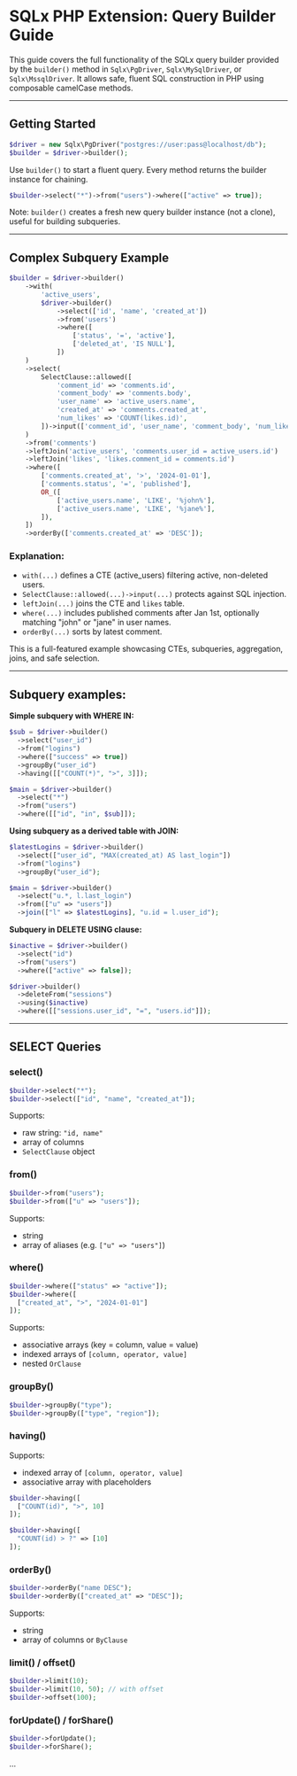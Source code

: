 # SQLx PHP Extension: Query Builder Guide

This guide covers the full functionality of the SQLx query builder provided by the `builder()` method in `Sqlx\PgDriver`, `Sqlx\MySqlDriver`, or `Sqlx\MssqlDriver`. It allows safe, fluent SQL construction in PHP using composable camelCase methods.

---

## Getting Started

```php
$driver = new Sqlx\PgDriver("postgres://user:pass@localhost/db");
$builder = $driver->builder();
```

Use `builder()` to start a fluent query. Every method returns the builder instance for chaining.

```php
$builder->select("*")->from("users")->where(["active" => true]);
```

Note: `builder()` creates a fresh new query builder instance (not a clone), useful for building subqueries.

---

## Complex Subquery Example

```php
$builder = $driver->builder()
    ->with(
        'active_users',
        $driver->builder()
            ->select(['id', 'name', 'created_at'])
            ->from('users')
            ->where([
                ['status', '=', 'active'],
                ['deleted_at', 'IS NULL'],
            ])
    )
    ->select(
        SelectClause::allowed([
            'comment_id' => 'comments.id',
            'comment_body' => 'comments.body',
            'user_name' => 'active_users.name',
            'created_at' => 'comments.created_at',
            'num_likes' => 'COUNT(likes.id)',
        ])->input(['comment_id', 'user_name', 'comment_body', 'num_likes'])
    )
    ->from('comments')
    ->leftJoin('active_users', 'comments.user_id = active_users.id')
    ->leftJoin('likes', 'likes.comment_id = comments.id')
    ->where([
        ['comments.created_at', '>', '2024-01-01'],
        ['comments.status', '=', 'published'],
        OR_([
            ['active_users.name', 'LIKE', '%john%'],
            ['active_users.name', 'LIKE', '%jane%'],
        ]),
    ])
    ->orderBy(['comments.created_at' => 'DESC']);
```

### Explanation:

* `with(...)` defines a CTE (active\_users) filtering active, non-deleted users.
* `SelectClause::allowed(...)->input(...)` protects against SQL injection.
* `leftJoin(...)` joins the CTE and `likes` table.
* `where(...)` includes published comments after Jan 1st, optionally matching "john" or "jane" in user names.
* `orderBy(...)` sorts by latest comment.

This is a full-featured example showcasing CTEs, subqueries, aggregation, joins, and safe selection.

---

## Subquery examples:

**Simple subquery with WHERE IN:**

```php
$sub = $driver->builder()
  ->select("user_id")
  ->from("logins")
  ->where(["success" => true])
  ->groupBy("user_id")
  ->having([["COUNT(*)", ">", 3]]);

$main = $driver->builder()
  ->select("*")
  ->from("users")
  ->where([["id", "in", $sub]]);
```

**Using subquery as a derived table with JOIN:**

```php
$latestLogins = $driver->builder()
  ->select(["user_id", "MAX(created_at) AS last_login"])
  ->from("logins")
  ->groupBy("user_id");

$main = $driver->builder()
  ->select("u.*, l.last_login")
  ->from(["u" => "users"])
  ->join(["l" => $latestLogins], "u.id = l.user_id");
```

**Subquery in DELETE USING clause:**

```php
$inactive = $driver->builder()
  ->select("id")
  ->from("users")
  ->where(["active" => false]);

$driver->builder()
  ->deleteFrom("sessions")
  ->using($inactive)
  ->where([["sessions.user_id", "=", "users.id"]]);
```

---

## SELECT Queries

### select()

```php
$builder->select("*");
$builder->select(["id", "name", "created_at"]);
```

Supports:

* raw string: `"id, name"`
* array of columns
* `SelectClause` object

### from()

```php
$builder->from("users");
$builder->from(["u" => "users"]);
```

Supports:

* string
* array of aliases (e.g. `["u" => "users"]`)

### where()

```php
$builder->where(["status" => "active"]);
$builder->where([
  ["created_at", ">", "2024-01-01"]
]);
```

Supports:

* associative arrays (key = column, value = value)
* indexed arrays of `[column, operator, value]`
* nested `OrClause`

### groupBy()

```php
$builder->groupBy("type");
$builder->groupBy(["type", "region"]);
```

### having()

Supports:

* indexed array of `[column, operator, value]`
* associative array with placeholders

```php
$builder->having([
  ["COUNT(id)", ">", 10]
]);

$builder->having([
  "COUNT(id) > ?" => [10]
]);
```

### orderBy()

```php
$builder->orderBy("name DESC");
$builder->orderBy(["created_at" => "DESC"]);
```

Supports:

* string
* array of columns or `ByClause`

### limit() / offset()

```php
$builder->limit(10);
$builder->limit(10, 50); // with offset
$builder->offset(100);
```

### forUpdate() / forShare()

```php
$builder->forUpdate();
$builder->forShare();
```

...
